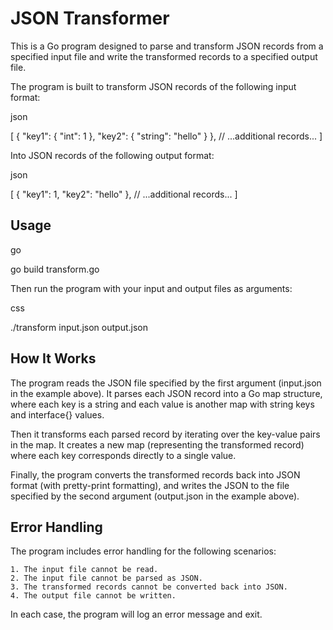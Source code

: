 # JSON Transformer

This is a Go program designed to parse and transform JSON records from a specified input file and 
write the transformed records to a specified output file.

The program is built to transform JSON records of the following input format:

json

[
    {
        "key1": {
            "int": 1
        },
        "key2": {
            "string": "hello"
        }
    },
    // ...additional records...
]

Into JSON records of the following output format:

json

[
    {
        "key1": 1,
        "key2": "hello"
    },
    // ...additional records...
]

## Usage


go

go build transform.go

Then run the program with your input and output files as arguments:

css

./transform input.json output.json

## How It Works

The program reads the JSON file specified by the first argument (input.json in the example above). 
It parses each JSON record into a Go map structure, where each key is a string and each value is 
another map with string keys and interface{} values.

Then it transforms each parsed record by iterating over the key-value pairs in the map. 
It creates a new map (representing the transformed record) where each key corresponds directly to a single value.

Finally, the program converts the transformed records back into JSON format (with pretty-print formatting), 
and writes the JSON to the file specified by the second argument (output.json in the example above).

## Error Handling

The program includes error handling for the following scenarios:

    1. The input file cannot be read.
    2. The input file cannot be parsed as JSON.
    3. The transformed records cannot be converted back into JSON.
    4. The output file cannot be written.

In each case, the program will log an error message and exit.
